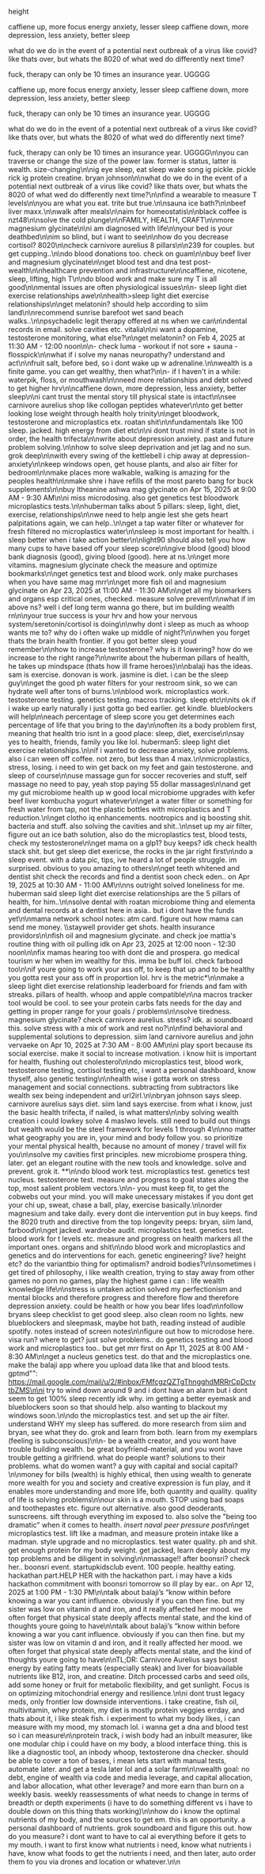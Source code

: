 
height

caffiene up, more focus energy anxiety, lesser sleep
caffiene down, more depression, less anxiety, better sleep

what do we do in the event of a potential next outbreak of a virus like covid? like thats over, but whats the 8020 of what wed do differently next time?

fuck, therapy can only be 10 times an insurance year. UGGGG

caffiene up, more focus energy anxiety, lesser sleep
caffiene down, more depression, less anxiety, better sleep


fuck, therapy can only be 10 times an insurance year. UGGGG

what do we do in the event of a potential next outbreak of a virus like covid? like thats over, but whats the 8020 of what wed do differently next time?

fuck, therapy can only be 10 times an insurance year. UGGGG\n\nyou can traverse or change the size of the power law. former is status, latter is wealth. size-changing\n\nig eye sleep, eat sleep wake song ig pickle. pickle rick ig protein creatine. bryan johnson\n\nwhat do we do in the event of a potential next outbreak of a virus like covid? like thats over, but whats the 8020 of what wed do differently next time?\n\nfind a wearable to measure T levels\n\nyou are what you eat. trite but true.\n\nsauna ice bath?\n\nbeef liver maxx.\n\nwalk after meals\n\naim for homeostatis\n\nblack coffee is nzt48\n\nsolve the cold plunge\n\nFAMILY, HEALTH, CRAFT\n\nmore magnesium glycinate\n\ni am diagnosed with life\n\nyour bed is your deathbed\n\nim so blind, but i want to see\n\nhow do you decrease cortisol? 8020\n\ncheck carnivore aurelius 8 pillars\n\n239 for couples. but get cupping..\n\ndo blood donations too. check on guam\n\nbuy beef liver and magnesium glycinate\n\nget blood test and dna test post-wealth\n\nhealthcare prevention and infrastructure\n\ncaffiene, nicotene, sleep, lifting, high T\n\ndo blood work and make sure my T is all good\n\nmental issues are often physiological issues\n\n- sleep light diet exercise relationships awe\n\nhealth>sleep light diet exercise relationships\n\nget melatonin? should help according to siim land\n\nrecommend sunrise barefoot wet sand beach walks..\n\npsychadelic legit therapy offered at ns when we can\n\ndental records in email. solve cavities etc. vitalia\n\ni want a dopamine, testosterone monitoring, what else?\n\nget melatonin? on Feb 4, 2025 at 11:30 AM - 12:00 noon\n\n- check luma - workout if not sore + sauna - flosspick\n\nwhat if i solve my nanas neuropathy? understand and act\n\nfruit salt, before bed, so i dont wake up w adrenaline.\n\nwealth is a finite game. you can get wealthy, then what?\n\n- if I haven't in a while: waterpik, floss, or mouthwash\n\nneed more relationships and debt solved to get higher hrv\n\ncaffiene down, more depression, less anxiety, better sleep\n\ni cant trust the mental story till physical state is intact\n\nsee carnivore aurelius shop like collogan peptides whatever\n\nto get better looking lose weight through health holy trinity\n\nget bloodwork, testosterone and microplastics etx. roatan shit\n\nfundamentals like 100 sleep. jacked. high energy from diet etc\n\ni dont trust mind if state is not in order, the health trifecta\n\nwrite about depression anxiety. past and future problem solving.\n\nhow to solve sleep deprivation and jet lag and no sun. grok deep\n\nwith every swing of the kettlebell i chip away at depression-anxiety\n\nkeep windows open, get house plants, and also air filter for bedroom\n\nmake places more walkable, walking is amazing for the peoples health\n\nmake shre i have refills of the most pareto bang for buck supplements\n\nbuy ltheanine ashwa mag glycinate on Apr 15, 2025 at 9:00 AM - 9:30 AM\n\ni miss microdosing. also get genetics test bloodwork microplastics tests.\n\nhuberman talks about 5 pillars: sleep, light, diet, exercise, relationships\n\nwe need to help angie lest she gets heart palpitations again, we can help..\n\nget a tap water filter or whatever for fresh filtered no microplastics water\n\nsleep is most important for health. i sleep better when i take action better\n\nlight90 should also tell you how many cups to have based off your sleep score\n\ngive blood (good) blood bank diagnosis (good), giving blood (good). here at ns.\n\nget more vitamins. magnesium glycinate check the measure and optimize bookmarks\n\nget genetics test and blood work. only make purchases when you have same mag mrr\n\nget more fish oil and magnesium glycinate on Apr 23, 2025 at 11:00 AM - 11:30 AM\n\nget all my biomarkers and organs esp critical ones, checked. measure solve prevent\n\nwhat if im above ns? well i def long term wanna go there, but im building wealth rn\n\nyour true success is your hrv and how your nervous system/seretonin/cortisol is doing\n\nwhy dont i sleep as much as whoop wants me to? why do i often wake up middle of night?\n\nwhen you forget thats the brain health frontier. if you got better sleep youd remember\n\nhow to increase testosterone? why is it lowering? how do we increase to the right range?\n\nwrite about the huberman pillars of health, he takes up mindspace (thats how ill frame heroes)\n\nbalaji has the ideas. sam is exercise. donovan is work. jasmine is diet. i can be the sleep guy\n\nget the good ph water filters for your restroom sink, so we can hydrate well after tons of burns.\n\nblood work. microplastics work. testosterone testing. genetics testing. macros tracking. sleep etc\n\nits ok if i wake up early naturally i just gotta go bed earlier. get kindle. blueblockers will help\n\neach percentage of sleep score you get determines each percentage of life that you bring to the day\n\noften its a body problem first, meaning that health trio isnt in a good place: sleep, diet, exercise\n\nsay yes to health, friends, family you like lol. huberman5: sleep light diet exercise relationships.\n\nif i wanted to decrease anxiety, solve problems. also i can ween off coffee. not zero, but less than 4 max.\n\nmicroplastics, stress, losing. i need to win get back on my feet and gain testosterone. and sleep of course\n\nuse massage gun for soccer recoveries and stuff, self massage no need to pay, yeah stop paying 55 dollar massages\n\nand get my gut microbiome health up w good local microbiome upgrades with kefer beef liver kombucha yogurt whatever\n\nget a water filter or something for fresh water from tap, not the plastic bottles with microplastics and T reduction.\n\nget clotho iq enhancements. nootropics and iq boosting shit. bacteria and stuff. also solving the cavities and shit..\n\nset up my air filter, figure out an ice bath solution, also do the microplastics test, blood tests, check my testosterone\n\nget mama on a glp1? buy keeps? idk check health stack shit. but get sleep diet exericse, the rocks in the jar right first\n\ndo a sleep event. with a data pic, tips, ive heard a lot of people struggle. im surprised. obvious to you amazing to others\n\nget teeth whitened and dentist shit check the records and find a dentist soon check eden..  on Apr 19, 2025 at 10:30 AM - 11:00 AM\n\nns outright solved loneliness for me. huberman said sleep light diet exercise relationships are the 5 pillars of health, for him..\n\nsolve dental with roatan microbiome thing and elementa and dental records at a dentist here in asia.. but i dont have the funds yet\n\nmama network school notes: atm card. figure out how mama can send me money. \\\staywell provider get shots. health insurance providors\n\nfish oil and magnesium glycinate. and check joe mattia's routine thing with oil pulling idk on Apr 23, 2025 at 12:00 noon - 12:30 noon\n\nfix mamas hearing too with dont die and prospera. go medical tourism w her when im wealthy for this. imma be buff lol. check farbood too\n\nif youre going to work your ass off, to keep that up and to be healthy you gotta rest your ass off in proportion lol. hrv is the metric*\n\nmake a sleep light diet exercise relationship leaderboard for friends and fam with streaks. pillars of health. whoop and apple compatible\n\na macros tracker tool would be cool. to see your protein carbs fats needs for the day and getting in proper range for your goals / problems\n\nsolve tiredness. magnesium glycinate? check carnivore aurelius. stress? idk. ai soundboard this. solve stress with a mix of work and rest no?\n\nfind behavioral and supplemental solutions to depression. siim land carnivore aurelius and john vervaeke on Apr 10, 2025 at 7:30 AM - 8:00 AM\n\ni play sport because its social exercise. make it social to increase motivation. i know hiit is important for health, flushing out cholesterol\n\ndo microplastics test, blood work, testosterone testing, cortisol testing etc, i want a personal dashboard, know thyself, also genetic testing\n\nhealth wise i gotta work on stress management and social connections. subtracting from subtractors like wealth sex being independent and url2irl.\n\nbryan johnson says sleep. carnivore aurelius says diet. siim land says exercise. from what i know, just the basic health trifecta, if nailed, is what matters\n\nby solving wealth creation i could lowkey solve 4 maslwo levels. still need to build out things but wealth would be the steel framework for levels 1 through 4\n\nno matter what geography you are in, your mind and body follow you. so prioritize your mental physical health, because no amount of money / travel will fix you\n\nsolve my cavities first principles. new microbiome prospera thing. later. get an elegant routine with the new tools and knowledge. solve and prevent. grok it. **\n\ndo blood work test. microplastics test. genetics test nucleus. testosterone test. measure and progress to goal states along the top, most salient problem vectors.\n\n- you must keep fit, to get the cobwebs out your mind. you will make unecessary mistakes if you dont get your chi up, sweat, chase a ball, play, exercise basically.\n\norder magnesium and take daily. every dont die intervention put in buy keeps. find the 8020 truth and directive from the top longevity peeps: bryan, siim land, farbood\n\nget jacked. wardrobe audit. microplastics test. genetics test. blood work for t levels etc. measure and progress on health markers all the important ones. organs and shit\n\ndo blood work and microplastics and genetics and do interventions for each. genetic engineering? live? height etc? do the variantbio thing for optimalism? android bodies?\n\nsometimes i get tired of philosophy, i like wealth creation, trying to stay away from other games no porn no games, play the highest game i can : life wealth knowledge life\n\nstress is untaken action solved my perfectionism and mental blocks and therefore progress and therefore flow and therefore depression anxiety. could be health or how you bear lifes load\n\nfollow bryans sleep checklist to get good sleep. also clean room no lights. new blueblockers and sleepmask, maybe hot bath, reading instead of audible spotify. notes instead of screen notes\n\nfigure out how to microdose here. visa run? where to get? just solve problems.. do genetics testing and blood work and microplastics too.. but get mrr first on Apr 11, 2025 at 8:00 AM - 8:30 AM\n\nget a nucleus genetics test. do that and the microplastics one. make the balaji app where you upload data like that and blood tests. gptmd"": https://mail.google.com/mail/u/2/#inbox/FMfcgzQZTgThngghdMRRrCpDctvtbZMS\n\ni try to wind down around 9 and i dont have an alarm but i dont seem to get 100% sleep recently idk why. im getting a better eyemask and blueblockers soon so that should help. also wanting to blackout my windows soon.\n\ndo the microplastics test. and set up the air filter. understand WHY my sleep has suffered. do more research from siim and bryan, see what they do. grok and learn from both. learn from my exemplars (feeling is subconscious)\n\n- be a wealth creator, and you wont have trouble building wealth. be great boyfriend-material, and you wont have trouble getting a girlfriend. what do people want? solutions to their problems. what do women want? a guy with capital and social capital?\n\nmoney for bills (wealth) is highly ethical, then using wealth to generate more wealth for you and society and creative expression is fun play, and it enables more understanding and more life, both quantity and quality. quality of life is solving problems\n\nour skin is a mouth. STOP using bad soaps and toothepastes etc. figure out alternative. also good deoderants, sunscreens. sift through everything im exposed to. also solve the "being too dramatic" when it comes to health. *insert naval peer pressure post*\n\nget microplastics test. lift like a madman, and measure protein intake like a madman. style upgrade and no microplastics. test water quality. ph and shit. get enough protein for my body weight. get jacked, learn deeply about my top problems and be diligent in solving\n\nmassage!! after boonsri? check her.. boonsri event. startupkidsclub event. 100 people. healthy eating. hackathan part.HELP HER with the hackathon part. i may have a kids hackathon commitment with boonsri tomorrow so ill play by ear.. on Apr 12, 2025 at 1:00 PM - 1:30 PM\n\ntalk about balaji’s “know within before knowing a war you cant influence. obviously if you can then fine. but my sister was low on vitamin d and iron, and it really affected her mood. we often forget that physical state deeply affects mental state, and the kind of thoughts youre going to have\n\ntalk about balaji’s “know within before knowing a war you cant influence. obviously if you can then fine. but my sister was low on vitamin d and iron, and it really affected her mood. we often forget that physical state deeply affects mental state, and the kind of thoughts youre going to have\n\nTL;DR: Carnivore Aurelius says boost energy by eating fatty meats (especially steak) and liver for bioavailable nutrients like B12, iron, and creatine. Ditch processed carbs and seed oils, add some honey or fruit for metabolic flexibility, and get sunlight. Focus is on optimizing mitochondrial energy and resilience.\n\ni dont trust legacy meds, only frontier low downside interventions. i take creatine, fish oil, multivitamin, whey protein, my diet is mostly protein veggies errday, and thats about it, i like steak fish. i experiment to what my body likes, i can measure with my mood, my stomach lol. i wanna get a dna and blood test so i can measure\n\nprotein track, i wish body had an inbuilt measurer, like one modular chip i could have on my body, a blood interface thing. this is like a diagnostic tool, an inbody whoop, textosterone dna checker. should be able to cover a ton of bases, i mean lets start with manual tests, automate later. and get a tesla later lol and a solar farm\n\nwealth goal: no debt, engine of wealth via code and media leverage, and capital allocation, and labor allocation, what other leverage? and more earn than burn on a weekly basis. weekly reassessments of what needs to change in terms of breadth or depth experiments (i have to do something different vs i have to double down on this thing thats working)\n\nhow do i know the optimal nutrients of my body, and the sources to get em. this is an opportunity. a personal dashboard of nutrients. grok soundboard and figure this out. how do you measure? i dont want to have to cal ai everything before it gets to my mouth. i want to first know what nutrients i need, know what nutrients i have, know what foods to get the nutrients i need, and then later, auto order them to you via drones and location or whatever.\n\n